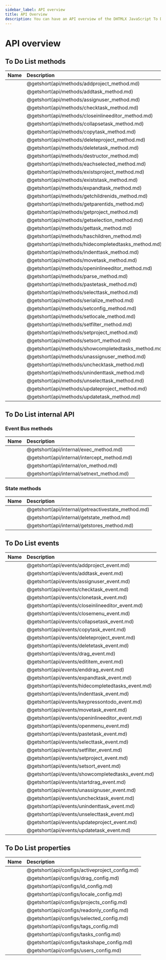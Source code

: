 ```yaml
---
sidebar_label: API overview
title: API Overview
description: You can have an API overview of the DHTMLX JavaScript To Do List library. Browse developer guides and API reference, try out code examples and live demos, and download a free 30-day evaluation version of DHTMLX To Do List.
---
```


# API overview

## To Do List methods

| Name                                         | Description                                         |
| :------------------------------------------- | :-------------------------------------------------- |
| [](api/methods/addproject_method.md)         | @getshort(api/methods/addproject_method.md)         |
| [](api/methods/addtask_method.md)            | @getshort(api/methods/addtask_method.md)            |
| [](api/methods/assignuser_method.md)         | @getshort(api/methods/assignuser_method.md)         |
| [](api/methods/checktask_method.md)          | @getshort(api/methods/checktask_method.md)          |
| [](api/methods/closeinlineeditor_method.md)  | @getshort(api/methods/closeinlineeditor_method.md)  |
| [](api/methods/collapsetask_method.md)       | @getshort(api/methods/collapsetask_method.md)       |
| [](api/methods/copytask_method.md)           | @getshort(api/methods/copytask_method.md)           |
| [](api/methods/deleteproject_method.md)      | @getshort(api/methods/deleteproject_method.md)      |
| [](api/methods/deletetask_method.md)         | @getshort(api/methods/deletetask_method.md)         |
| [](api/methods/destructor_method.md)         | @getshort(api/methods/destructor_method.md)         |
| [](api/methods/eachselected_method.md)       | @getshort(api/methods/eachselected_method.md)       |
| [](api/methods/existsproject_method.md)      | @getshort(api/methods/existsproject_method.md)      |
| [](api/methods/existstask_method.md)         | @getshort(api/methods/existstask_method.md)         |
| [](api/methods/expandtask_method.md)         | @getshort(api/methods/expandtask_method.md)         |
| [](api/methods/getchildrenids_method.md)     | @getshort(api/methods/getchildrenids_method.md)     |
| [](api/methods/getparentids_method.md)       | @getshort(api/methods/getparentids_method.md)       |
| [](api/methods/getproject_method.md)         | @getshort(api/methods/getproject_method.md)         |
| [](api/methods/getselection_method.md)       | @getshort(api/methods/getselection_method.md)       |
| [](api/methods/gettask_method.md)            | @getshort(api/methods/gettask_method.md)            |
| [](api/methods/haschildren_method.md)        | @getshort(api/methods/haschildren_method.md)        |
| [](api/methods/hidecompletedtasks_method.md) | @getshort(api/methods/hidecompletedtasks_method.md) |
| [](api/methods/indenttask_method.md)         | @getshort(api/methods/indenttask_method.md)         |
| [](api/methods/movetask_method.md)           | @getshort(api/methods/movetask_method.md)           |
| [](api/methods/openinlineeditor_method.md)   | @getshort(api/methods/openinlineeditor_method.md)   |
| [](api/methods/parse_method.md)              | @getshort(api/methods/parse_method.md)              |
| [](api/methods/pastetask_method.md)          | @getshort(api/methods/pastetask_method.md)          |
| [](api/methods/selecttask_method.md)         | @getshort(api/methods/selecttask_method.md)         |
| [](api/methods/serialize_method.md)          | @getshort(api/methods/serialize_method.md)          |
| [](api/methods/setconfig_method.md)          | @getshort(api/methods/setconfig_method.md)          |
| [](api/methods/setlocale_method.md)          | @getshort(api/methods/setlocale_method.md)          |
| [](api/methods/setfilter_method.md)          | @getshort(api/methods/setfilter_method.md)          |
| [](api/methods/setproject_method.md)         | @getshort(api/methods/setproject_method.md)         |
| [](api/methods/setsort_method.md)            | @getshort(api/methods/setsort_method.md)            |
| [](api/methods/showcompletedtasks_method.md) | @getshort(api/methods/showcompletedtasks_method.md) |
| [](api/methods/unassignuser_method.md)       | @getshort(api/methods/unassignuser_method.md)       |
| [](api/methods/unchecktask_method.md)        | @getshort(api/methods/unchecktask_method.md)        |
| [](api/methods/unindenttask_method.md)       | @getshort(api/methods/unindenttask_method.md)       |
| [](api/methods/unselecttask_method.md)       | @getshort(api/methods/unselecttask_method.md)       |
| [](api/methods/updateproject_method.md)      | @getshort(api/methods/updateproject_method.md)      |
| [](api/methods/updatetask_method.md)         | @getshort(api/methods/updatetask_method.md)         |

## To Do List internal API

### Event Bus methods

| Name                                 | Description                                 |
| :----------------------------------- | :------------------------------------------ |
| [](api/internal/exec_method.md)      | @getshort(api/internal/exec_method.md)      |
| [](api/internal/intercept_method.md) | @getshort(api/internal/intercept_method.md) |
| [](api/internal/on_method.md)        | @getshort(api/internal/on_method.md)        |
| [](api/internal/setnext_method.md)   | @getshort(api/internal/setnext_method.md)   |

### State methods

| Name                                        | Description                                        |
| :------------------------------------------ | :------------------------------------------------- |
| [](api/internal/getreactivestate_method.md) | @getshort(api/internal/getreactivestate_method.md) |
| [](api/internal/getstate_method.md)         | @getshort(api/internal/getstate_method.md)         |
| [](api/internal/getstores_method.md)        | @getshort(api/internal/getstores_method.md)        |

## To Do List events

| Name                                       | Description                                       |
| :----------------------------------------- | :------------------------------------------------ |
| [](api/events/addproject_event.md)         | @getshort(api/events/addproject_event.md)         |
| [](api/events/addtask_event.md)            | @getshort(api/events/addtask_event.md)            |
| [](api/events/assignuser_event.md)         | @getshort(api/events/assignuser_event.md)         |
| [](api/events/checktask_event.md)          | @getshort(api/events/checktask_event.md)          |
| [](api/events/clonetask_event.md)          | @getshort(api/events/clonetask_event.md)          |
| [](api/events/closeinlineeditor_event.md)  | @getshort(api/events/closeinlineeditor_event.md)  |
| [](api/events/closemenu_event.md)          | @getshort(api/events/closemenu_event.md)          |
| [](api/events/collapsetask_event.md)       | @getshort(api/events/collapsetask_event.md)       |
| [](api/events/copytask_event.md)           | @getshort(api/events/copytask_event.md)           |
| [](api/events/deleteproject_event.md)      | @getshort(api/events/deleteproject_event.md)      |
| [](api/events/deletetask_event.md)         | @getshort(api/events/deletetask_event.md)         |
| [](api/events/drag_event.md)               | @getshort(api/events/drag_event.md)               |
| [](api/events/edititem_event.md)           | @getshort(api/events/edititem_event.md)           |
| [](api/events/enddrag_event.md)            | @getshort(api/events/enddrag_event.md)            |
| [](api/events/expandtask_event.md)         | @getshort(api/events/expandtask_event.md)         |
| [](api/events/hidecompletedtasks_event.md) | @getshort(api/events/hidecompletedtasks_event.md) |
| [](api/events/indenttask_event.md)         | @getshort(api/events/indenttask_event.md)         |
| [](api/events/keypressontodo_event.md)     | @getshort(api/events/keypressontodo_event.md)     |
| [](api/events/movetask_event.md)           | @getshort(api/events/movetask_event.md)           |
| [](api/events/openinlineeditor_event.md)   | @getshort(api/events/openinlineeditor_event.md)   |
| [](api/events/openmenu_event.md)           | @getshort(api/events/openmenu_event.md)           |
| [](api/events/pastetask_event.md)          | @getshort(api/events/pastetask_event.md)          |
| [](api/events/selecttask_event.md)         | @getshort(api/events/selecttask_event.md)         |
| [](api/events/setfilter_event.md)          | @getshort(api/events/setfilter_event.md)          |
| [](api/events/setproject_event.md)         | @getshort(api/events/setproject_event.md)         |
| [](api/events/setsort_event.md)            | @getshort(api/events/setsort_event.md)            |
| [](api/events/showcompletedtasks_event.md) | @getshort(api/events/showcompletedtasks_event.md) |
| [](api/events/startdrag_event.md)          | @getshort(api/events/startdrag_event.md)          |
| [](api/events/unassignuser_event.md)       | @getshort(api/events/unassignuser_event.md)       |
| [](api/events/unchecktask_event.md)        | @getshort(api/events/unchecktask_event.md)        |
| [](api/events/unindenttask_event.md)       | @getshort(api/events/unindenttask_event.md)       |
| [](api/events/unselecttask_event.md)       | @getshort(api/events/unselecttask_event.md)       |
| [](api/events/updateproject_event.md)      | @getshort(api/events/updateproject_event.md)      |
| [](api/events/updatetask_event.md)         | @getshort(api/events/updatetask_event.md)         |


## To Do List properties

| Name                                    | Description                                    |
| :-------------------------------------- | :--------------------------------------------- |
| [](api/configs/activeproject_config.md) | @getshort(api/configs/activeproject_config.md) |
| [](api/configs/drag_config.md)          | @getshort(api/configs/drag_config.md)          |
| [](api/configs/id_config.md)            | @getshort(api/configs/id_config.md)            |
| [](api/configs/locale_config.md)        | @getshort(api/configs/locale_config.md)        |
| [](api/configs/projects_config.md)      | @getshort(api/configs/projects_config.md)      |
| [](api/configs/readonly_config.md)      | @getshort(api/configs/readonly_config.md)      |
| [](api/configs/selected_config.md)      | @getshort(api/configs/selected_config.md)      |
| [](api/configs/tags_config.md)          | @getshort(api/configs/tags_config.md)          |
| [](api/configs/tasks_config.md)         | @getshort(api/configs/tasks_config.md)         |
| [](api/configs/taskshape_config.md)     | @getshort(api/configs/taskshape_config.md)     |
| [](api/configs/users_config.md)         | @getshort(api/configs/users_config.md)         |
